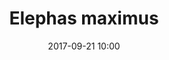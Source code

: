 ---
layout: animal
title: "Elephas maximus"
name: "Indian Elephant"
iucn: "Endangered"
class: "Mammals"
date: 2017-09-21 10:00
published: true
location: Alipore Zoo, West Bengal, India
categories: animal
images: 1
thumb: 1
permalink: "/animal/:title/"
tags:
- asiatic elephant
---
